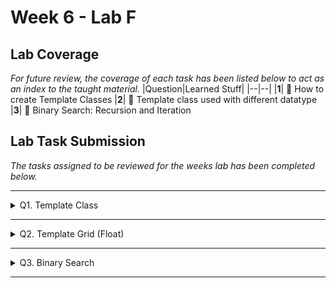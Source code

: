 # Week 6 - Lab F

## Lab Coverage
*For future review, the coverage of each task has been listed below to act as an index to the taught material.*
|Question|Learned Stuff|
|--|--|
|**1**| 🤔 How to create Template Classes
|**2**| 🤔 Template class used with different datatype
|**3**| 🤔 Binary Search: Recursion and Iteration

## Lab Task Submission
*The tasks assigned to be reviewed for the weeks lab has been completed below.*

----

<details> <!-- Question 1 -->
  <summary> Q1. Template Class </summary>

## Question:
You are going to turn the Grid class into a template class so that we can store any type of number, e.g. float, int, double, into our 2D grid array.

<details>
	<summary>Before</summary>

### Main.cpp
```c++
#include <iostream>
#include "Grid.h"
using namespace std;

int main(int argn, char* argv[])
{
	Grid grid;
	grid.LoadGrid("Grid1.txt");
	grid.SaveGrid("OutGrid.txt");

	system("pause");
}
```
### Grid.cpp
```c++
#include "Grid.h"
#include "iostream"
#include "fstream"
using namespace std;

Grid::Grid()
{
}

Grid::~Grid()
{
}

void Grid::LoadGrid(const char filename[])
{
    ifstream fin(filename, ios::in);
    if (!fin) {
        cerr << "Error: Unable to open the input file.\n";
        return;
    }
    for (int i = 0; i < m_size; i++) {
        for (int j = 0; j < m_size; j++) {
            fin >> ws; // Skip whitespace characters, including spaces
            if (!(fin >> m_grid[i][j])) {
                cerr << "Error: Failed to read integer from file.\n";
                return;
            }
        }
    }
    fin.close();
}

void Grid::SaveGrid(const char filename[])
{
    ofstream fout(filename, ios::out);
    if (!fout)
    {
        cerr << "Error: Unable to open the output file.\n";
        return;
    }
    for (int i = 0; i < m_size; i++) {
        for (int j = 0; j < m_size; j++) {
            fout << m_grid[i][j] << " ";
        }
        fout << endl;
    }
    fout.close();
    cout << "Grid saved to: " << filename << endl;
}
```
### Grid.h
```c++
#pragma once

class Grid
{
public:
	Grid();
	~Grid();

	void LoadGrid(const char filename[]);
	void SaveGrid(const char filename[]);

private:
	static const int m_size = 9;
	int m_grid[m_size][m_size];
};
```
</details>
<details>
	<summary>After</summary>
	
### Main.cpp
```c++
#include <iostream>
#include "Grid.h"
using namespace std;

int main(int argn, char* argv[])
{
	Grid<int> grid;
	grid.LoadGrid("Grid1.txt");
	grid.SaveGrid("OutGrid.txt");

	system("pause");
}
```
### Grid.cpp
N/A
### Grid.h
```c++
#pragma once

#include <iostream>
#include <fstream>

using namespace std;

template<class T>
class Grid
{
public:
	void LoadGrid(const char filename[]) 
    {
        ifstream fin(filename, ios::in);
        if (!fin) {
            cerr << "Error: Unable to open the input file.\n";
            return;
        }
        for (int i = 0; i < m_size; i++) {
            for (int j = 0; j < m_size; j++) {
                fin >> ws; // Skip whitespace characters, including spaces
                if (!(fin >> m_grid[i][j])) {
                    cerr << "Error: Failed to read integer from file.\n";
                    return;
                }
            }
        }
        fin.close();
    }
	void SaveGrid(const char filename[])
	{
        ofstream fout(filename, ios::out);
        if (!fout)
        {
            cerr << "Error: Unable to open the output file.\n";
            return;
        }
        for (int i = 0; i < m_size; i++) {
            for (int j = 0; j < m_size; j++) {
                fout << m_grid[i][j] << " ";
            }
            fout << endl;
        }
        fout.close();
	}

private:
	static const int m_size = 9;
	T m_grid[m_size][m_size];
};
```
</details>

## Changes
- Moved methods and references from source file to header file.
- Changed the header file class to a Template class.

**Grid.h**
```diff
+ template<class T>
class Grid
{
...
}
```
- Changed the grid variable to use the template properly.

**Main.cpp**
```diff
int main (int, char**)
{
- 	Grid grid;
+ 	Grid<int> grid;
	grid.LoadGrid("Grid1.txt");
	grid.SaveGrid("OutGrid.txt");
	return 0;
}
```

**Grid.h**
```diff
private:
	static const int m_size = 9;
-	int m_grid[m_size][m_size];
+	T m_grid[m_size][m_size];
```
</details>

----

<details> <!-- Question 2 -->
  <summary> Q2. Template Grid (Float) </summary>

## Question:
Change the code in `main()` so that you can store `float` values instead of `int` values, i.e. `Grid<float> grid`

Change some of the values in the `Grid1.txt` to floating point values and you should see the output is now correct.
## Solution:
**Main.cpp**
```c++
int main (int, char**)
{
	Grid<float> grid;
	grid.LoadGrid("Grid1.txt");
	grid.SaveGrid("OutGrid.txt");

	return 0;
}
```
**Grid1.txt**
```
1.1 2 3 4 5 6 7 8 9
2 3 4 5 6 7 8 9 1.1
3 4 5 6 7 8 9 1.1 2
4 5 6 7 8 9 1.1 2 3
5 6 7 8 9 1.1 2 3 4
6 7 8 9 1.1 2 3 4 5
7 8 9 1.1 2 3 4 5 6
8 9 1.1 2 3 4 5 6 7
9 1.1 2 3 4 5 6 7 8
```
**OutGrid.txt**
```
1.1 2 3 4 5 6 7 8 9 
2 3 4 5 6 7 8 9 1.1 
3 4 5 6 7 8 9 1.1 2 
4 5 6 7 8 9 1.1 2 3 
5 6 7 8 9 1.1 2 3 4 
6 7 8 9 1.1 2 3 4 5 
7 8 9 1.1 2 3 4 5 6 
8 9 1.1 2 3 4 5 6 7 
9 1.1 2 3 4 5 6 7 8 
```
## Debugger:
![image](https://github.com/TheOtherRealMesteven/Lab-Book/assets/115008465/234b37e6-5c70-4687-9554-05ca3f6b35e2)

</details>

----

<details> <!-- Question 3 -->
  <summary> Q3. Binary Search </summary>

## Question:
In this exercise, you'll implement two versions of a binary search, one using iteration, the other using a recursive function.

The text file `binarysearchIn.txt` contains 100 integers, ordered from small to large.

Create a 100 element 1D array and read the numbers from the file into the array, using the streaming operators.

Implement this process using a recursive function, with the following prototype
```c++
bool binarySearch(int *list, int size, int value);
```
Now create a second implementation, replacing the recursive function with a single while loop

Which implementation do you prefer, in terms of both readability and design intent?
## Solution:
<details>
	<summary>Recursive</summary>

```c++
bool binarySearch(int* list, int size, int value)
{
	if (size == 0) return false;
	int mid = size / 2;
	if (list[mid] == value) return true;
	else if (list[mid] > value) return binarySearch(list, mid, value);
	else return binarySearch(list + mid + 1, size - mid - 1, value);
}
```
</details>
<details>
	<summary>While Loop</summary>

```c++
bool binarySearch(int* list, int size, int value)
{
    int left = 0;
    int right = size - 1;

    while (left <= right) {
        int mid = left + size / 2;
        if (list[mid] == value) return true;
        else if (list[mid] < value) left = mid + 1;
        else right = mid - 1;
        size = right - left + 1;
    }
    return false;
}
```
</details>

## Analysis
***Readability:***
- Recursion might be more confusing for people to follow with the self-method calls. However, the overall code is more simplistic and more readable.

***Design Intent:***
- The iterative implementation is more efficient in both storage and performance.
	- This is due to each method in recursion using stack space for storing local variables, function arguments, and the return address.
	- It is especially impactful if the recursive methods iterate excessively.
- The recursive implementation is more maintainable due to its simplicity.

***Conclusion:***

Iteration is probably used more than recursion due to efficiency being a priority over readability. Especially as if code is less readable, it can still eventually be read.
</details>

----
